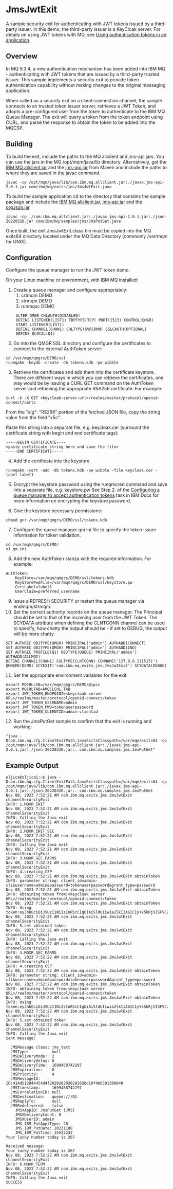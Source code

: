 # JmsJwtExit

A sample security exit for authenticating with JWT tokens issued by a third-party issuer. In this demo, the third-party issuer is a KeyCloak server.
For details on using JWT tokens with MQ, see [Using authentication tokens in an application](https://www.ibm.com/docs/en/ibm-mq/latest?topic=tokens-using-authentication-in-application).

## Overview
In MQ 9.3.4, a new authentication mechanism has been added into IBM MQ - authenticating with JWT tokens that are issued by a third-party trusted issuer. This sample implements a security exit to provide token authentication capability without making changes to the original messaging application. 

When called as a security exit on a client-connection channel, the sample connects to an trusted token issuer server, retrieves a JWT Token, and adopts a pre-configured user from the token to authenticate to the IBM MQ Queue Manager. The exit will query a token from the token endpoint using CURL, and parse the response to obtain the token to be added into the MQCSP.

## Building
To build the exit, include the paths to the MQ allclient and jms-api jars. You can use the jars in the MQ /opt/mqm/java/lib directory. Alternatively, get the [IBM MQ allclient.jar](https://mvnrepository.com/artifact/com.ibm.mq/com.ibm.mq.allclient) and the [jms-api.jar](https://mvnrepository.com/artifact/javax.jms/javax.jms-api/2.0.1) from Maven and include the paths to where they are saved in the javac command. 

```
javac -cp /opt/mqm/java/lib/com.ibm.mq.allclient.jar:./javax.jms-api-2.0.1.jar com/ibm/mq/exits/jms/JmsJwtExit.java
```

To build the sample application cd to the directory that contains the sample package and include the [IBM MQ allclient.jar](https://mvnrepository.com/artifact/com.ibm.mq/com.ibm.mq.allclient), [jms-api.jar](https://mvnrepository.com/artifact/javax.jms/javax.jms-api/2.0.1) and the [org.json.jar](https://mvnrepository.com/artifact/org.json/json).
```
javac -cp ./com.ibm.mq.allclient.jar:./javax.jms-api-2.0.1.jar:./json-20220320.jar com/ibm/mq/samples/jms/JmsPutGet.java
```

Once built, the exit JmsJwtExit.class file must be copied into the MQ exits64 directory located under the MQ Data Directory (commonly /var/mqm for UNIX).

## Configuration

Configure the queue manager to run the JWT token demo.

On your Linux machine or environment, with IBM MQ installed:

1. Create a queue manager and configure appropriately:
   1. crtmqm DEMO
   2. strmqm DEMO
   3. runmqsc DEMO
   ```
	ALTER QMGR CHLAUTH(DISABLED)
	DEFINE LISTENER(LIST1) TRPTYPE(TCP) PORT(1513) CONTROL(QMGR)
	START LISTENER(LIST1)
	DEFINE CHANNEL(CHAN1) CHLTYPE(SVRCONN) SSLCAUTH(OPTIONAL)
	DEFINE QLOCAL(Q1)
    ```
2. Go into the QMGR SSL directory and configure the certificates to connect to the external AuthToken server:
```
cd /var/mqm/qmgrs/DEMO/ssl
runmqakm -keydb -create -db tokens.kdb -pw wibble
```
3. Retrieve the certificates and add them into the certificate keystore. There are different ways in which you can retrieve the certificates, one way would be by issuing a CURL GET command on the AuthToken server and retrieving the appropriate RSA256 certificate. 
For example:

```
curl -k -X GET <keycloak-server-url>/realms/master/protocol/openid-connect/certs
```

From the "alg": "RS256" portion of the fetched JSON file, copy the string value from the field "x5c".

Paste this string into a separate file, e.g. keycloak.cer 
(surround the certificate string with begin and end certificate tags):
```
-----BEGIN CERTIFICATE---- 
<paste certificate string here and save the file>
-----END CERTIFICATE----- 
```

4. Add the certificate into the keystore.
```
runmqakm -cert -add -db tokens.kdb -pw wibble -file keycloak.cer -label label1
```
5. Encrypt the keystore password using the runqmcred command and save into a separate file, e.g. keystore.pw
See Step 2. of the [Configuring a queue manager to accept authentication tokens](https://www.ibm.com/docs/en/ibm-mq/9.3?topic=tokens-configuring-queue-manager-accept-authentication) task in IBM Docs for more information on encrypting the keystore password.

6. Give the keystore necessary permissions:
```         
chmod g+r /var/mqm/qmgrs/DEMO/ssl/tokens.kdb
```
7. Configure the queue manager qm.ini file to specify the token issuer information for token validation.
```
cd /var/mqm/qmgrs/DEMO/
vi qm.ini
``` 
8. Add the new AuthToken stanza with the required information. For example:
```
AuthToken:
	KeyStore=/var/mqm/qmgrs/DEMO/ssl/tokens.kdb
	KeyStorePwdFile=/var/mqm/qmgrs/DEMO/ssl/keystore.pw
	CertLabel=label1
	UserClaim=preferred_username
```
9. Issue a REFRESH SECURITY or restart the queue manager via endmqm/strmqm. 
10. Set the correct authority records on the queue manager. The Principal should be set to that of the incoming user from the JWT Token. The SCYDATA attribute when defining the CLNTCONN channel can be used to specify, how chatty the output should be - if set to DEBUG, the output will be more chatty.
```
SET AUTHREC OBJTYPE(QMGR) PRINCIPAL('admin') AUTHADD(CONNECT)
SET AUTHREC OBJTYPE(QMGR) PRINCIPAL('admin') AUTHADD(INQ)
SET AUTHREC PROFILE(Q1) OBJTYPE(QUEUE) PRINCIPAL('admin') AUTHADD(ALLMQI)
DEFINE CHANNEL(CHAN1) CHLTYPE(CLNTCONN) CONNAME('127.0.0.1(1513)') QMNAME(DEMO) SCYEXIT('com.ibm.mq.exits.jms.JmsJwtExit') SCYDATA(DEBUG)
```
11. Set the appropriate environment variables for the exit: 
``` 
export MQCHLLIB=/var/mqm/qmgrs/DEMO/@ipcc
export MQCHLTAB=AMQCLCHL.TAB
export JWT_TOKEN_ENDPOINT=<keycloak server URL>/realms/master/protocol/openid-connect/token
export JWT_TOKEN_USERNAME=admin
export JWT_TOKEN_PWD=tokenuserpassword
export JWT_TOKEN_CLIENTID=admin-clientid
```
12. Run the JmsPutGet sample to confirm that the exit is running and working:
```
"java -Dcom.ibm.mq.cfg.ClientExitPath.JavaExitsClasspath=/var/mqm/exits64 -cp /opt/mqm/java/lib/com.ibm.mq.allclient.jar:./javax.jms-api-2.0.1.jar:./json-20220320.jar:. com.ibm.mq.samples.jms.JmsPutGet"
```
## Example Output
```
oljica@oljica1:~$ java -Dcom.ibm.mq.cfg.ClientExitPath.JavaExitsClasspath=/var/mqm/exits64 -cp /opt/mqm/java/lib/com.ibm.mq.allclient.jar:./javax.jms-api-2.0.1.jar:./json-20220320.jar:. com.ibm.mq.samples.jms.JmsPutGet
Nov 08, 2023 7:52:21 AM com.ibm.mq.exits.jms.JmsJwtExit channelSecurityExit
INFO: 1.MQXR_INIT
Nov 08, 2023 7:52:21 AM com.ibm.mq.exits.jms.JmsJwtExit channelSecurityExit
INFO: Calling the Java exit
Nov 08, 2023 7:52:21 AM com.ibm.mq.exits.jms.JmsJwtExit channelSecurityExit
INFO: 2.MQXR_INIT_SEC
Nov 08, 2023 7:52:21 AM com.ibm.mq.exits.jms.JmsJwtExit channelSecurityExit
INFO: Calling the Java exit
Nov 08, 2023 7:52:21 AM com.ibm.mq.exits.jms.JmsJwtExit channelSecurityExit
INFO: 3.MQXR_SEC_PARMS
Nov 08, 2023 7:52:21 AM com.ibm.mq.exits.jms.JmsJwtExit channelSecurityExit
INFO: 4.creating CSP
Nov 08, 2023 7:52:21 AM com.ibm.mq.exits.jms.JmsJwtExit obtainToken
INFO: parameter string: client_id=admin-cli&username=admin&password=tokenuserpassword&grant_type=password
Nov 08, 2023 7:52:21 AM com.ibm.mq.exits.jms.JmsJwtExit obtainToken
INFO: obtaining token from:<keycloak server URL>/realms/master/protocol/openid-connect/token
Nov 08, 2023 7:52:21 AM com.ibm.mq.exits.jms.JmsJwtExit obtainToken
INFO: Using token:eyJhbGciOiJSUzI1NiIsInR5cCIgOiAiSldUIiwia2lkIiA6ICIyYk5kRjVISFVCZFdXdTdCU2hnampWLTlhZk..TIa71XgtYzw
Nov 08, 2023 7:52:21 AM com.ibm.mq.exits.jms.JmsJwtExit channelSecurityExit
INFO: 5.set obtained token
Nov 08, 2023 7:52:21 AM com.ibm.mq.exits.jms.JmsJwtExit channelSecurityExit
INFO: Calling the Java exit
Nov 08, 2023 7:52:22 AM com.ibm.mq.exits.jms.JmsJwtExit channelSecurityExit
INFO: 3.MQXR_SEC_PARMS
Nov 08, 2023 7:52:22 AM com.ibm.mq.exits.jms.JmsJwtExit channelSecurityExit
INFO: 4.creating CSP
Nov 08, 2023 7:52:22 AM com.ibm.mq.exits.jms.JmsJwtExit obtainToken
INFO: parameter string: client_id=admin-cli&username=admin&password=tokenuserpassword&grant_type=password
Nov 08, 2023 7:52:22 AM com.ibm.mq.exits.jms.JmsJwtExit obtainToken
INFO: obtaining token from:<keycloak server URL>/realms/master/protocol/openid-connect/token
Nov 08, 2023 7:52:22 AM com.ibm.mq.exits.jms.JmsJwtExit obtainToken
INFO: Using token:eyJhbGciOiJSUzI1NiIsInR5cCIgOiAiSldUIiwia2lkIiA6ICIyYk5kRjVISFVCZFdXdTdCU2hnampWLTlhZk..TIa71XgtYzw
Nov 08, 2023 7:52:22 AM com.ibm.mq.exits.jms.JmsJwtExit channelSecurityExit
INFO: 5.set obtained token
Nov 08, 2023 7:52:22 AM com.ibm.mq.exits.jms.JmsJwtExit channelSecurityExit
INFO: Calling the Java exit
Sent message:

  JMSMessage class: jms_text
  JMSType:          null
  JMSDeliveryMode:  2
  JMSDeliveryDelay: 0
  JMSDeliveryTime:  1699458742297
  JMSExpiration:    0
  JMSPriority:      4
  JMSMessageID:     ID:414d512044454d4f2020202020202020d19f4b6501380040
  JMSTimestamp:     1699458742297
  JMSCorrelationID: null
  JMSDestination:   queue:///Q1
  JMSReplyTo:       null
  JMSRedelivered:   false
    JMSXAppID: JmsPutGet (JMS)             
    JMSXDeliveryCount: 0
    JMSXUserID: admin       
    JMS_IBM_PutApplType: 28
    JMS_IBM_PutDate: 20231108
    JMS_IBM_PutTime: 15522232
Your lucky number today is 267

Received message:
Your lucky number today is 267
Nov 08, 2023 7:52:22 AM com.ibm.mq.exits.jms.JmsJwtExit channelSecurityExit
INFO: 6.MQXR_TERM
Nov 08, 2023 7:52:22 AM com.ibm.mq.exits.jms.JmsJwtExit channelSecurityExit
INFO: Calling the Java exit
SUCCESS
```
